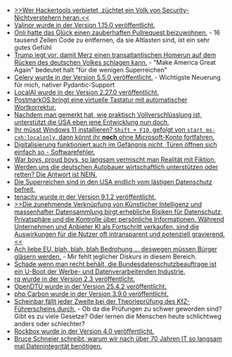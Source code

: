 * [>>Wer Hackertools verbietet, züchtet ein Volk von Security-Nichtverstehern heran.<<](https://blog.fefe.de/?ts=99148cf2)
* [Valinor wurde in der Version 1.15.0 veröffentlicht.](https://github.com/CuyZ/Valinor/releases/tag/1.15.0)
* [Onli hatte das Glück einen zauberhaften Pullrequest beizuwohnen.](https://www.onli-blogging.de/2501/Mein-liebster-Pullrequest.html) - 16 tausend Zeilen Code zu entfernen, da sie Altlasten sind, ist ein sehr gutes Gefühl
* [Trump legt vor, damit Merz einen transatlantischen Homerun auf dem Rücken des deutschen Volkes schlagen kann.](https://blog.fefe.de/?ts=9915c8a8) - "Make America Great Again" bedeutet halt "für die wenigen Superreichen"
* [Celery wurde in der Version 5.5.0 veröffentlicht.](https://github.com/celery/celery/releases/tag/v5.5.0) - Wichtigste Neuerung für mich, nativer Pydantic-Support
* [LocalAI wurde in der Version 2.27.0 veröffentlicht.](https://github.com/mudler/LocalAI/releases/tag/v2.27.0)
* [PostmarkOS bringt eine virtuelle Tastatur mit automatischer Wortkorrektur.](https://postmarketos.org/blog/2025/04/01/in-search-for-a-better-keyboard/)
* [Nachdem man gemerkt hat, wie praktisch Vollverschlüsslung ist, unterstützt die USA eben jene Entwicklung nun doch.](https://netzpolitik.org/2025/open-technology-fund-us-regierung-will-nun-doch-projekte-fuer-internetfreiheit-finanzieren/)
* [Ihr müsst Windows 11 installieren? `Shift + F10`, gefolgt von `start ms-cxh:localonly`, dann könnt ihr **noch** ohne Microsoft-Konto fortfahren.](https://www.kuketz-blog.de/windows-11-ohne-microsoft-zwangs-konto-nutzen/)
* [Digitalisierung funktioniert auch im Gefängnis nicht, Türen öffnen sich einfach so - Softwarefehler.](https://blog.fefe.de/?ts=991235fa)
* [War boys, proud boys, so langsam vermischt man Realität mit Fiktion.](https://blog.fefe.de/?ts=99122f23)
* [Werden uns die deutschen Autobauer wirtschaftlich unterstützen oder retten? Die Antwort ist NEIN.](https://blog.fefe.de/?ts=9912936e)
* [Die Superreichen sind in den USA endlich vom lästigen Datenschutz befreit.](https://blog.fefe.de/?ts=99157bc5)
* [tenacity wurde in der Version 9.1.2 veröffentlicht.](https://github.com/jd/tenacity/releases/tag/9.1.2)
* [>>Die zunehmende Verknüpfung von Künstlicher Intelligenz und massenhafter Datensammlung birgt erhebliche Risiken für Datenschutz, Privatsphäre und die Kontrolle über persönliche Informationen. Während Unternehmen und Anbieter KI als Fortschritt verkaufen, sind die Auswirkungen für die Nutzer oft intransparent und potenziell gravierend.<<](https://www.kuketz-blog.de/ki-der-elefant-im-datenladen-wie-der-datenrausch-den-datenschutz-erdrueckt/)
* [Ach liebe EU, blah, blah, blah Bedrohung ... deswegen müssen Bürger gläsern werden.](https://netzpolitik.org/2025/going-dark-eu-stellt-strategie-zur-inneren-sicherheit-vor/) - Mir fehlt jeglicher Diskurs in diesem Bereich.
* [Schade wenn man recht behält, die Bundesdatenschutzbeauftrage ist ein U-Boot der Werbe- und Datenverarbeitenden Industrie.](https://blog.fefe.de/?ts=991092e5)
* [rq wurde in der Version 2.3 veröffentlicht.](https://github.com/rq/rq/releases/tag/v2.3.0)
* [OpenDTU wurde in der Version 25.4.2 veröffentlicht.](https://github.com/tbnobody/OpenDTU/releases/tag/v25.4.2)
* [php Carbon wurde in der Version 3.9.0 veröffentlicht.](https://github.com/briannesbitt/Carbon/releases/tag/3.9.0)
* [Scheinbar fällt jeder Zweite bei der Theorieprüfung des KfZ-Führerscheins durch.](https://www.deutschlandfunkkultur.de/fuehrerschein-preis-kosten-teuer-100.html) - Ob da die Prüfungen zu schwer geworden sind? Gibt es zu viele Gesetze? Oder lernen die Menschen heute schlichtweg anders oder schlechter?
* [Rockbox wurde in der Version 4.0 veröffentlicht.](https://www.rockbox.org/wiki/ReleaseNotes400)
* [Bruce Schneier schreibt, warum wir nach über 70 Jahren IT so langsam mal Datenintegrität benötigen.](https://www.schneier.com/blog/archives/2025/04/web-3-0-requires-data-integrity.html)
